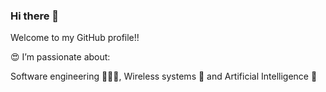 ### Hi there 👋
Welcome to my GitHub profile!!

 😍 I’m passionate about:
 
 Software engineering 👨🏻‍💻, Wireless systems 📶 and Artificial Intelligence 🧠
<!--
**mareeshissar/mareeshissar** is a ✨ _special_ ✨ repository because its `README.md` (this file) appears on your GitHub profile.

Here are some ideas to get you started:

- 🔭 I’m currently working on ...
- 🌱 I’m currently learning ...
- 👯 I’m looking to collaborate on ...
- 🤔 I’m looking for help with ...
- 💬 Ask me about ...
- 📫 How to reach me: ...
- 😄 Pronouns: ...
- ⚡ Fun fact: ...
-->
